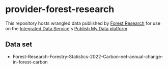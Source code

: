 # provider-forest-research
This repository hosts wrangled data published by [Forest Research](https://www.gov.uk/government/organisations/forest-research) for use on the [Integrated Data Service](https://integrateddataservice.gov.uk)'s [Publish My Data platform](https://beta.gss-data.org.uk)

## Data set
* Forest-Research-Forestry-Statistics-2022-Carbon-net-annual-change-in-forest-carbon

